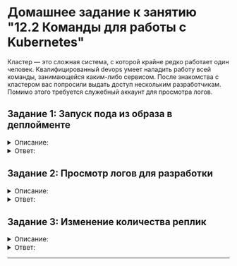 # Домашнее задание к занятию "12.2 Команды для работы с Kubernetes"
Кластер — это сложная система, с которой крайне редко работает один человек. Квалифицированный devops умеет наладить работу всей команды, занимающейся каким-либо сервисом.
После знакомства с кластером вас попросили выдать доступ нескольким разработчикам. Помимо этого требуется служебный аккаунт для просмотра логов.

## Задание 1: Запуск пода из образа в деплойменте

<details>
    <summary style="font-size:15px">Описание:</summary>

Для начала следует разобраться с прямым запуском приложений из консоли. Такой подход поможет быстро развернуть инструменты отладки в кластере. Требуется запустить деплоймент на основе образа из hello world уже через deployment. Сразу стоит запустить 2 копии приложения (replicas=2). 

Требования:
 * пример из hello world запущен в качестве deployment
 * количество реплик в deployment установлено в 2
 * наличие deployment можно проверить командой kubectl get deployment
 * наличие подов можно проверить командой kubectl get pods
</details>
<details>
    <summary style="font-size:15px">Ответ:</summary>

```yaml
apiVersion: apps/v1
kind: Deployment
metadata:
  labels:
    app: hnode
  name: hnode
  namespace: default
spec:
  replicas: 2
  selector:
    matchLabels:
      app: hnode
  template:
    metadata:
      labels:
        app: hnode
    spec:
      containers:
        - image: nginx:latest
          ports:
            - containerPort: 8080
              name: web
              protocol: TCP
          name: hnode
```

```bash
$ kubectl apply -f first_deploy.yml 
deployment.apps/hnode created

$ kubectl get deployments.apps 
NAME    READY   UP-TO-DATE   AVAILABLE   AGE
hnode   2/2     2            2           23s

$ kubectl get pods
NAME                     READY   STATUS    RESTARTS   AGE
hnode-69bbf574c8-5cvj6   1/1     Running   0          39s
hnode-69bbf574c8-vnqcw   1/1     Running   0          39s


```


</details>

## Задание 2: Просмотр логов для разработки

<details>
    <summary style="font-size:15px">Описание:</summary>

Разработчикам крайне важно получать обратную связь от штатно работающего приложения и, еще важнее, об ошибках в его работе. 
Требуется создать пользователя и выдать ему доступ на чтение конфигурации и логов подов в app-namespace.

Требования: 
 * создан новый токен доступа для пользователя
 * пользователь прописан в локальный конфиг (~/.kube/config, блок users)
 * пользователь может просматривать логи подов и их конфигурацию (kubectl logs pod <pod_id>, kubectl describe pod <pod_id>)
</details>
<details>
    <summary style="font-size:15px">Ответ:</summary>

```bash

$ openssl genrsa -out user_dev.key 2048

$ openssl req -new -key user_dev.key -out user_dev.csr -subj '/CN=user_dev/O=group_dev'

$ openssl x509 -req -in user_dev.csr -CA ~/.minikube/ca.crt -CAkey ~/.minikube/ca.key -CAcreateserial -out user_dev.crt -days 500
Certificate request self-signature ok
subject=CN = user_dev, O = group_dev

$ kubectl config set-credentials user_dev --client-certificate=user_dev.crt --client-key=user_dev.key
User "user_dev" set.

$ kubectl config set-context user_dev-context --cluster=minikube --user=user_dev
Context "user_dev-context" created.

$ kubectl config view
apiVersion: v1
clusters:
- cluster:
    certificate-authority: /home/user/.minikube/ca.crt
    extensions:
    - extension:
        last-update: Fri, 16 Sep 2022 06:23:10 UTC
        provider: minikube.sigs.k8s.io
        version: v1.26.1
      name: cluster_info
    server: https://192.168.49.2:8443
  name: minikube
contexts:
- context:
    cluster: minikube
    extensions:
    - extension:
        last-update: Fri, 16 Sep 2022 06:23:10 UTC
        provider: minikube.sigs.k8s.io
        version: v1.26.1
      name: context_info
    namespace: default
    user: minikube
  name: minikube
- context:
    cluster: minikube
    user: user_dev
  name: user_dev-context
current-context: minikube
kind: Config
preferences: {}
users:
- name: minikube
  user:
    client-certificate: /home/user/.minikube/profiles/minikube/client.crt
    client-key: /home/user/.minikube/profiles/minikube/client.key
- name: user_dev
  user:
    client-certificate: /home/user/12.x/12.2/cert/user_dev.crt
    client-key: /home/user/12.x/12.2/cert/user_dev.key

$ kubectl config use-context user_dev-context 
Switched to context "user_dev-context".

$ kubectl config current-context 
user_dev-context

$ kubectl create namespace nstest
Error from server (Forbidden): namespaces is forbidden: User "user_dev" cannot create resource "namespaces" in API group "" at the cluster scope

$ kubectl config use-context minikube 
Switched to context "minikube".

$ kubectl apply -f ../role.yaml 
role.rbac.authorization.k8s.io/pod-reader created

$ kubectl apply -f ../role-binding.yaml 
rolebinding.rbac.authorization.k8s.io/read-pods created

$ kubectl get role
NAME         CREATED AT
pod-reader   2022-09-25T12:27:13Z

$ kubectl get rolebindings.rbac.authorization.k8s.io 
NAME        ROLE              AGE
read-pods   Role/pod-reader   62s

$ kubectl config use-context user_dev-context 
Switched to context "user_dev-context".

$ kubectl create namespace nstest
Error from server (Forbidden): namespaces is forbidden: User "user_dev" cannot create resource "namespaces" in API group "" at the cluster scope

$ kubectl logs hnode-69bbf574c8-5cvj6 
/docker-entrypoint.sh: /docker-entrypoint.d/ is not empty, will attempt to perform configuration
/docker-entrypoint.sh: Looking for shell scripts in /docker-entrypoint.d/
/docker-entrypoint.sh: Launching /docker-entrypoint.d/10-listen-on-ipv6-by-default.sh
10-listen-on-ipv6-by-default.sh: info: Getting the checksum of /etc/nginx/conf.d/default.conf
10-listen-on-ipv6-by-default.sh: info: Enabled listen on IPv6 in /etc/nginx/conf.d/default.conf
/docker-entrypoint.sh: Launching /docker-entrypoint.d/20-envsubst-on-templates.sh
/docker-entrypoint.sh: Launching /docker-entrypoint.d/30-tune-worker-processes.sh
/docker-entrypoint.sh: Configuration complete; ready for start up
2022/09/25 06:52:40 [notice] 1#1: using the "epoll" event method
2022/09/25 06:52:40 [notice] 1#1: nginx/1.23.1
2022/09/25 06:52:40 [notice] 1#1: built by gcc 10.2.1 20210110 (Debian 10.2.1-6) 
2022/09/25 06:52:40 [notice] 1#1: OS: Linux 5.15.0-47-generic
2022/09/25 06:52:40 [notice] 1#1: getrlimit(RLIMIT_NOFILE): 1048576:1048576
2022/09/25 06:52:40 [notice] 1#1: start worker processes
2022/09/25 06:52:40 [notice] 1#1: start worker process 30
2022/09/25 06:52:40 [notice] 1#1: start worker process 31
2022/09/25 06:52:40 [notice] 1#1: start worker process 32

$ kubectl describe pods hnode-69bbf574c8-5
Name:             hnode-69bbf574c8-5cvj6
Namespace:        default
Priority:         0
Service Account:  default
Node:             minikube/192.168.49.2
Start Time:       Sun, 25 Sep 2022 06:52:34 +0000
Labels:           app=hnode
                  pod-template-hash=69bbf574c8
Annotations:      <none>
Status:           Running
IP:               172.17.0.7
IPs:
  IP:           172.17.0.7
Controlled By:  ReplicaSet/hnode-69bbf574c8
Containers:
  hnode:
    Container ID:   docker://2290847659c9f88ca8c0d6547c6809e58b97c618bdf91c0c59acfce8887aa54c
    Image:          nginx:latest
    Image ID:       docker-pullable://nginx@sha256:0b970013351304af46f322da1263516b188318682b2ab1091862497591189ff1
    Port:           8080/TCP
    Host Port:      0/TCP
    State:          Running
      Started:      Sun, 25 Sep 2022 06:52:40 +0000
    Ready:          True
    Restart Count:  0
    Environment:    <none>
    Mounts:
      /var/run/secrets/kubernetes.io/serviceaccount from kube-api-access-4trp4 (ro)
Conditions:
  Type              Status
  Initialized       True 
  Ready             True 
  ContainersReady   True 
  PodScheduled      True 
Volumes:
  kube-api-access-4trp4:
    Type:                    Projected (a volume that contains injected data from multiple sources)
    TokenExpirationSeconds:  3607
    ConfigMapName:           kube-root-ca.crt
    ConfigMapOptional:       <nil>
    DownwardAPI:             true
QoS Class:                   BestEffort
Node-Selectors:              <none>
Tolerations:                 node.kubernetes.io/not-ready:NoExecute op=Exists for 300s
                             node.kubernetes.io/unreachable:NoExecute op=Exists for 300s
Events:                      <none>

```

```yaml
kind: Role
apiVersion: rbac.authorization.k8s.io/v1
metadata:
  namespace: default
  name: pod-reader
rules:
- apiGroups: [""] # "" indicates the core API group
  resources: ["pods", "pods/log"]
  verbs: ["logs", "describe", "list", "get"]
```

```yaml
kind: RoleBinding
apiVersion: rbac.authorization.k8s.io/v1
metadata:
  name: read-pods
  namespace: default
subjects:
- kind: User
  name: user_dev # Name is case sensitive
  apiGroup: rbac.authorization.k8s.io
roleRef:
  kind: Role #this must be Role or ClusterRole
  name: pod-reader # must match the name of the Role
  apiGroup: rbac.authorization.k8s.io
```



</details>

## Задание 3: Изменение количества реплик 

<details>
    <summary style="font-size:15px">Описание:</summary>

Поработав с приложением, вы получили запрос на увеличение количества реплик приложения для нагрузки. Необходимо изменить запущенный deployment, увеличив количество реплик до 5. Посмотрите статус запущенных подов после увеличения реплик. 

Требования:
 * в deployment из задания 1 изменено количество реплик на 5
 * проверить что все поды перешли в статус running (kubectl get pods)

</details>
<details>
    <summary style="font-size:15px">Ответ:</summary>

```bash
$ kubectl get deployments.apps 
NAME    READY   UP-TO-DATE   AVAILABLE   AGE
hnode   2/2     2            2           6h15m

$ kubectl get pods
NAME                     READY   STATUS    RESTARTS   AGE
hnode-69bbf574c8-5cvj6   1/1     Running   0          6h16m
hnode-69bbf574c8-vnqcw   1/1     Running   0          6h16m

$ kubectl scale deployment hnode --replicas=5
deployment.apps/hnode scaled

$ kubectl get deployments.apps 
NAME    READY   UP-TO-DATE   AVAILABLE   AGE
hnode   5/5     5            5           6h16m

$ kubectl get pods
NAME                     READY   STATUS    RESTARTS   AGE
hnode-69bbf574c8-5cvj6   1/1     Running   0          6h16m
hnode-69bbf574c8-6sld4   1/1     Running   0          23s
hnode-69bbf574c8-885c5   1/1     Running   0          23s
hnode-69bbf574c8-hssxx   1/1     Running   0          23s
hnode-69bbf574c8-vnqcw   1/1     Running   0          6h16m


```

</details>

---

